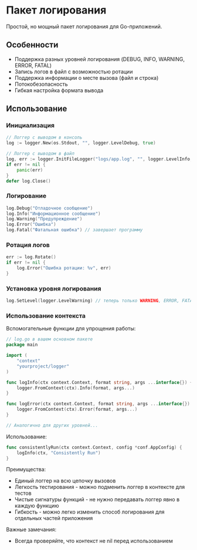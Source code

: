 # Пакет логирования

Простой, но мощный пакет логирования для Go-приложений.

## Особенности

- Поддержка разных уровней логирования (DEBUG, INFO, WARNING, ERROR, FATAL)
- Запись логов в файл с возможностью ротации
- Поддержка информации о месте вызова (файл и строка)
- Потокобезопасность
- Гибкая настройка формата вывода

## Использование

### Инициализация

```go
// Логгер с выводом в консоль
log := logger.New(os.Stdout, "", logger.LevelDebug, true)

// Логгер с выводом в файл
log, err := logger.InitFileLogger("logs/app.log", "", logger.LevelInfo, true)
if err != nil {
    panic(err)
}
defer log.Close()
```

### Логирование

```go
log.Debug("Отладочное сообщение")
log.Info("Информационное сообщение")
log.Warning("Предупреждение")
log.Error("Ошибка")
log.Fatal("Фатальная ошибка") // завершает программу
```

### Ротация логов

```go
err := log.Rotate()
if err != nil {
    log.Error("Ошибка ротации: %v", err)
}
```

### Установка уровня логирования

```go
log.SetLevel(logger.LevelWarning) // теперь только WARNING, ERROR, FATAL
```

### Использование контекста

Вспомогательные функции для упрощения работы:

```go
// log.go в вашем основном пакете
package main

import (
    "context"
    "yourproject/logger"
)

func logInfo(ctx context.Context, format string, args ...interface{}) {
    logger.FromContext(ctx).Info(format, args...)
}

func logError(ctx context.Context, format string, args ...interface{}) {
    logger.FromContext(ctx).Error(format, args...)
}

// Аналогично для других уровней...
```

Использование:

```go
func consistentlyRun(ctx context.Context, config *conf.AppConfig) {
    logInfo(ctx, "Consistently Run")
}
```

Преимущества:

- Единый логгер на всю цепочку вызовов
- Легкость тестирования - можно подменить логгер в контексте для тестов
- Чистые сигнатуры функций - не нужно передавать логгер явно в каждую функцию
- Гибкость - можно легко изменить способ логирования для отдельных частей приложения

Важные замечания:

- Всегда проверяйте, что контекст не nil перед использованием

